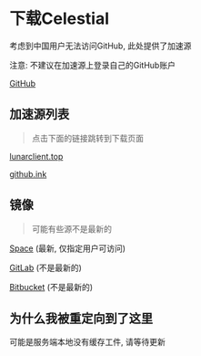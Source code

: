 # 下载Celestial

考虑到中国用户无法访问GitHub, 此处提供了加速源

注意: 不建议在加速源上登录自己的GitHub账户

[GitHub](https://github.com/CubeWhyMC/celestial)

## 加速源列表

> 点击下面的链接跳转到下载页面

[lunarclient.top](https://www.lunarclient.top/link/celestial)

[github.ink](https://github.ink/CubeWhyMC/celestial)


## 镜像

> 可能有些源不是最新的

[Space](https://cubewhy.jetbrains.space/p/main/repositories/celestial/) (最新, 仅指定用户可访问)

[GitLab](https://gitlab.com/cubewhy/celestial) (不是最新的)

[Bitbucket](https://bitbucket.org/nkwjg/celestial/src/master/) (不是最新的)

## 为什么我被重定向到了这里

可能是服务端本地没有缓存工件, 请等待更新